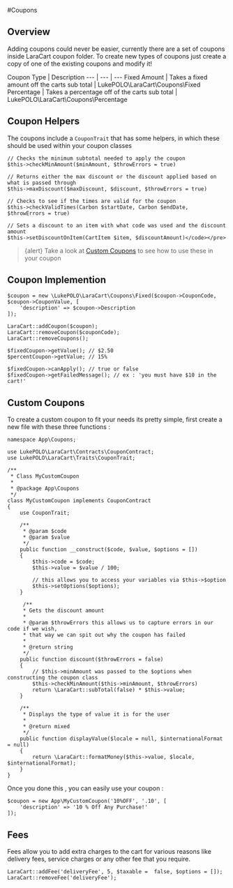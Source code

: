 #Coupons 

<a name="overview"></a>
## Overview
Adding coupons could never be easier, currently there are a set of coupons inside LaraCart coupon folder. To create new types of coupons just create a copy of one of the existing coupons and modify it!

Coupon Type | Description
--- | --- | ---
Fixed Amount | Takes a fixed amount off the carts sub total | LukePOLO\LaraCart\Coupons\Fixed
Percentage | Takes a percentage off of the carts sub total | LukePOLO\LaraCart\Coupons\Percentage

<a name="helpers"></a>
## Coupon Helpers

The coupons include a `CouponTrait` that has some helpers, in which these
should be used within your coupon classes

    // Checks the minimum subtotal needed to apply the coupon
    $this->checkMinAmount($minAmount, $throwErrors = true)
    
    // Returns either the max discount or the discount applied based on what is passed through
    $this->maxDiscount($maxDiscount, $discount, $throwErrors = true)
    
    // Checks to see if the times are valid for the coupon
    $this->checkValidTimes(Carbon $startDate, Carbon $endDate, $throwErrors = true)
    
    // Sets a discount to an item with what code was used and the discount amount
    $this->setDiscountOnItem(CartItem $item, $discountAmount)</code></pre>

> {alert} Take a look at <a href="#custom-coupons">Custom Coupons</a> to see how to use these in your coupon

<a name="implemention"></a>
## Coupon Implemention
    
    $coupon = new \LukePOLO\LaraCart\Coupons\Fixed($coupon->CouponCode, $coupon->CouponValue, [
        'description' => $coupon->Description
    ]);
    
    LaraCart::addCoupon($coupon);
    LaraCart::removeCoupon($couponCode);
    LaraCart::removeCoupons();
    
    $fixedCoupon->getValue(); // $2.50
    $percentCoupon->getValue; // 15%
    
    $fixedCoupon->canApply(); // true or false
    $fixedCoupon->getFailedMessage(); // ex : 'you must have $10 in the cart!'
    
<a name="custom"></a>
## Custom Coupons
To create a custom coupon to fit your needs its pretty simple, first create a new file with these three functions :
    
    namespace App\Coupons;
    
    use LukePOLO\LaraCart\Contracts\CouponContract;
    use LukePOLO\LaraCart\Traits\CouponTrait;
    
    /**
     * Class MyCustomCoupon
     *
     * @package App\Coupons
     */
    class MyCustomCoupon implements CouponContract
    {
        use CouponTrait;
    
        /**
         * @param $code
         * @param $value
         */
        public function __construct($code, $value, $options = [])
        {
            $this->code = $code;
            $this->value = $value / 100;
    
            // this allows you to access your variables via $this->$option
            $this->setOptions($options);
        }
    
         /**
         * Gets the discount amount
         *
         * @param $throwErrors this allows us to capture errors in our code if we wish,
         * that way we can spit out why the coupon has failed
         *
         * @return string
         */
        public function discount($throwErrors = false)
        {
            // $this->minAmount was passed to the $options when constructing the coupon class
            $this->checkMinAmount($this->minAmount, $throwErrors)
            return \LaraCart::subTotal(false) * $this->value;
        }
    
        /**
         * Displays the type of value it is for the user
         *
         * @return mixed
         */
        public function displayValue($locale = null, $internationalFormat = null)
        {
            return \LaraCart::formatMoney($this->value, $locale, $internationalFormat);
        }
    }
    
Once you done this , you can easily use your coupon :
    
    $coupon = new App\MyCustomCoupon('10%OFF', '.10', [
        'description' => '10 % Off Any Purchase!'
    ]);
    
<a name="fees"></a>
## Fees
Fees allow you to add extra charges to the cart for various reasons like delivery fees, service charges or any other fee that you require.
    
    LaraCart::addFee('deliveryFee', 5, $taxable =  false, $options = []);
    LaraCart::removeFee('deliveryFee');
